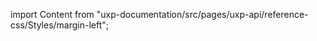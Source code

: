 
import Content from "uxp-documentation/src/pages/uxp-api/reference-css/Styles/margin-left";

<Content query="product=xd"/>
